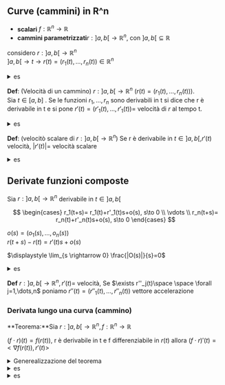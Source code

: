 ## Curve (cammini) in R^n


- **scalari** $f: \mathbb{R}^n \to \mathbb{R}$
- **cammini parametrizzati**$r:]a,b[ \to \mathbb{R}^n$, con $]a,b[ \subseteq \mathbb{R}$


considero $r:]a,b[ \to \mathbb{R}^n$  
$]a,b[ \to t \to r(t)=(r_1(t),\dots , r_n(t))\in \mathbb{R}^n$

<details>
<summary>
es
</summary>

$r(t)=(\cos t,\sin t)$

data una funzione $h: \mathbb{R}\to \mathbb{R}$ 

allora  il grafico della funzione è uguale al grafico di $r(t)=(t,h(t))$


cammino a elica $r(t)=(\cos t, \sin t ,t) \in \mathbb{R}^3$

</details>


**Def**: (Velocità di un cammino) $r:]a,b[ \to \mathbb{R}^n$ $(r(t)=(r_1(t),\dots,r_n(t)))$.    
Sia $t \in [a,b]$ . Se le funzioni $r_1,\dots,r_n$ sono derivabili in t si dice che r è derivabile in t e si pone $r'(t)=(r'_1(t),\dots,r'_1(t))=$ velocità di $r$ al tempo t.


<details>
<summary>
es
</summary>


$r(t)= x+tv=(x_1+tv_1,\dots,x_n+tv_n)$  
$r'(t)=(v_1,\dots,v_n)=v$ (constante in t)

$r(t)= x+t^3v=(x_1+t^3v_1,\dots,x_n+t^3v_n)$  

$g'(t)=3t^2v \in$ span $\{ v\}, \forall t$  dipendente da t

</details>

**Def**: (velocitò scalare di $r:]a,b[\to \mathbb{R}^n$)  Se r è derivabile in $t\in ]a,b[, r'(t)$ velocità, $|r'(t)|=$ velocità scalare


<details>
<summary>
es
</summary>

$r(t)=(\cos t,\sin t),\space r'(t)=(-\sin t,\cos t)$


</details>


## Derivate funzioni composte

Sia $r:]a,b[ \to \mathbb{R}^n$  derivabile in $t \in ]a,b[$

$$
\begin{cases}
r_1(t+s)= r_1(t)+r'_1(t)s+o(s), s\to 0 \\
\vdots \\
r_n(t+s)= r_n(t)+r'_n(t)s+o(s), s\to 0
\end{cases}
$$

$o(s)= (o_1(s),\dots, o_n(s))$  
$r(t+s)-r(t)=r'(t)s+o(s)$

$\displaystyle \lim_{s \rightarrow 0} \frac{|O(s)|}{s}=0$

<details>
<summary>
es
</summary>
(curva singolare)

$r(t)=(t^3,t^2)$

$r'(t)=(3t^2,2t) \space \forall t \in \mathbb{R}$

$r'(0)=(0,0)$  $t=0$ punto singolare


$r(t)=(t^3,t^2)$  se $t^3=s$ allora $g(s)=(s,|s|^{\frac{2}{3}})$  (è una curva con lo stesso percorso di r)

</details>


**Def** $r:]a,b[\to \mathbb{R}^n, r'(t)$= velocità, Se $\exists r''_j(t)\space \space \forall j=1,\dots,n$ poniamo $r''(t)=(r''_1(t),\dots,r''_n(t))$ vettore accelerazione



### Derivata lungo una curva (cammino)


**Teorema:**Sia $r:]a,b[ \to \mathbb{R}^n, f: \mathbb{R}^n \to \mathbb{R}$  

$(f\cdot r) (t)=f(r(t)),$ r è derivabile in t e f differenziabile in $r(t)$ allora $(f \cdot r )'(t)=< \nabla f(r(t)), r'(t)>$


<details>
<summary>
Generealizzazione del teorema
</summary>

Torema $r:]a,b[ \to \mathbb{R}^n, f:\mathbb{R}^n\to \mathbb{R}$ differenziale in $r(t)$ e r derivabile in t, allora $(f \cdot r)'(t)=<\nabla f(r(t)),r'(t)>$ $=\sum_{k=1}^n \frac{\delta f}{\delta x_k} (r(t)) r_k'(t)$

</details>

<details>
<summary>
es
</summary>

$r(t)=(2t,\cos t), f(x,y)=x^2e^{2y}$

$(f \cdot r )(t)= f(r(t))=(2t)^2 e^{2\cos t}$

$D_t (f \cdot r)(t)= 8te^{2\cos t}-8 t^2 \sin t e^{2 \cos t}$

</details>

<details>
<summary>
es
</summary>

$r(t) = (2t,\cos t), f(x,y)=x^2 e^{2y}$ $\nabla f(x,y)=(2xe^{2y},2x^2 e^{2y})$

$r'(t)=(2,-\sin t)$  
$(f \cdot r)'(t)=< \nabla f(2t,\cos t),(2,-\sin t)>$
$=< (2 * 2t e^{2\cos t},2(2t)^2e^{2\cos t}),(2,-\sin t)>$
$=8t e^{2\cos t}-8\sin(t)t^2e^{2\cos t}$

</details>
